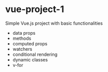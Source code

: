 # vue-project-1
Simple Vue.js project with basic functionalities
 - data props
 - methods
 - computed props
 - watchers
 - conditional rendering
 - dynamic classes
 - v-for
